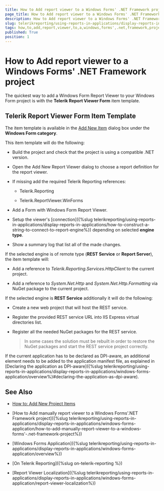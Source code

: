 ```yaml
---
title: How to Add report viewer to a Windows Forms' .NET Framework project
page_title: How to Add report viewer to a Windows Forms' .NET Framework project 
description: How to Add report viewer to a Windows Forms' .NET Framework project
slug: telerikreporting/using-reports-in-applications/display-reports-in-applications/windows-forms-application/how-to-add-report-viewer-to-a-windows-forms'-.net-framework-project
tags: how,to,add,report,viewer,to,a,windows,forms',.net,framework,project
published: True
position: 1
---
```


# How to Add report viewer to a Windows Forms' .NET Framework project

The quickest way to add a Windows Form Report Viewer to your Windows Form project is with the __Telerik Report Viewer Form__ item template. 

## Telerik Report Viewer Form Item Template

The item template is available in the [Add New Item](https://msdn.microsoft.com/en-us/library/w0572c5b%28v=vs.100%29.aspx) dialog box under the __Windows Form category__. 

This item template will do the following: 

* Build the project and check that the project is using a compatible .NET version.

* Open the Add New Report Viewer dialog to choose a report definition for the report viewer.

* If missing add the required Telerik Reporting references: 

	* Telerik.Reporting
	
	* Telerik.ReportViewer.WinForms 

* Add a Form with Windows Form Report Viewer.

* Setup the viewer's [connection]({%slug telerikreporting/using-reports-in-applications/display-reports-in-applications/how-to-construct-a-string-to-connect-to-report-engine%}) depending on selected __engine type__.

* Show a summary log that list all of the made changes.

If the selected engine is of remote type (__REST Service__ or __Report Server__), the item template will: 

* Add a reference to *Telerik.Reporting.Services.HttpClient* to the current project. 

* Add a reference to *System.Net.Http* and *System.Net.Http.Formatting* via NuGet package to the current project. 

If the selected engine is __REST Service__ additionally it will do the following: 

* Create a new web project that will host the REST service. 

* Register the provided REST service URL into IIS Express virtual directories list. 

* Register all the needed NuGet packages for the REST service. 

	>In some cases the solution must be rebuilt in order to restore the NuGet packages and start the REST service project correctly. 
   

If the current application has to be declared as DPI-aware, an additional element needs to be added to the application manifest file, as explained in [Declaring the application as DPI-aware]({%slug telerikreporting/using-reports-in-applications/display-reports-in-applications/windows-forms-application/overview%}#declaring-the-application-as-dpi-aware). 

## See Also

* [How to: Add New Project Items](https://msdn.microsoft.com/en-us/library/w0572c5b%28v=vs.100%29.aspx)

* [How to Add manually report viewer to a Windows Forms'.NET Framework project]({%slug telerikreporting/using-reports-in-applications/display-reports-in-applications/windows-forms-application/how-to-add-manually-report-viewer-to-a-windows-forms'-.net-framework-project%})[](66CD7D60-7708-42D5-8BB4-506676E8679E)

* [Windows Forms Application]({%slug telerikreporting/using-reports-in-applications/display-reports-in-applications/windows-forms-application/overview%})

* [On Telerik Reporting]({%slug on-telerik-reporting %})

* [Report Viewer Localization]({%slug telerikreporting/using-reports-in-applications/display-reports-in-applications/windows-forms-application/report-viewer-localization%})
